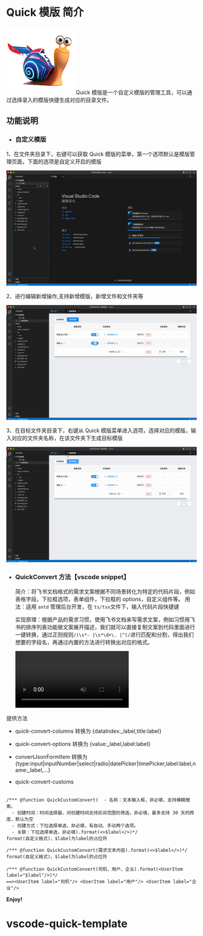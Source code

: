 # Quick 模版 简介

![image](https://github.com/JingRen790838213/vscode-quick-template/blob/main/public/quick-template-helper.png)
Quick 模版是一个自定义模版的管理工具，可以通过选择录入的模版快捷生成对应的目录文件。

## 功能说明

- ### 自定义模版

1、在文件夹目录下，右键可以获取 Quick 模版的菜单，第一个选项默认是模版管理页面，下面的选项是自定义开启的模版

![image](https://github.com/JingRen790838213/vscode-quick-template/blob/main/public/1.gif)

2、进行编辑新增操作,支持新增模版，新增文件和文件夹等

![image](https://github.com/JingRen790838213/vscode-quick-template/blob/main/public/2.gif)

3、在目标文件夹目录下，右键从 Quick 模版菜单进入选项，选择对应的模版，输入对应的文件夹名称，在该文件夹下生成目标模版

![image](https://github.com/JingRen790838213/vscode-quick-template/blob/main/public/3.gif)

- ### QuickConvert 方法【vscode snippet】

  简介：将飞书文档格式的需求文案根据不同场景转化为特定的代码片段，例如表格字段，下拉框选项，表单组件，下拉框的 options，自定义组件等。
  用法：适用 `antd` 管理后台开发，在 `ts/tsx`文件下，输入代码片段快捷键

  实现原理：根据产品的需求习惯，使用飞书文档来写需求文案，例如习惯用飞书的排序列表功能做文案展开描述，我们就可以直接复制文案到代码里面进行一键转换，通过正则规则`/(\s*- |\s*\d+\. |^)/`进行匹配和分割，得出我们想要的字段名，再通过内置的方法进行转换出对应的格式。

  <video src='https://github.com/JingRen790838213/vscode-quick-template/blob/main/public/convert-show.mp4' controls/>

提供方法

- quick-convert-columns 转换为 {dataIndex:\_label,title:label}

- quick-convert-options 转换为 {value:\_label,label:label}

- convertJsonFormItem 转换为 {type:input|inputNumber|select|radio|datePicker|timePicker,label:label,name:\_label,...}

- quick-convert-customs

```

/*** @function QuickCustomConvert(  - 名称：文本输入框，非必填，支持模糊搜索。
  - 创建时间：时间选择器，对创建时间支持区间范围的筛选，非必填，最多支持 30 天的跨度，默认为空
  - 创建方式：下拉选择单选，非必填，有自动、手动两个选项。
  - 关联：下拉选择单选，非必填).format(<>$label</>)*/
format(自定义格式)，$label为label的占位符
```

```
/*** @function QuickCustomConvert(需求文本内容).format(<>$label</>)*/
format(自定义格式)，$label为label的占位符

/*** @function QuickCustomConvert(司机、用户、企业).format(<UserItem label="$label"/>)*/
==><UserItem label="司机"/> <UserItem label="用户"/> <UserItem label="企业"/>
```

**Enjoy!**

# vscode-quick-template

